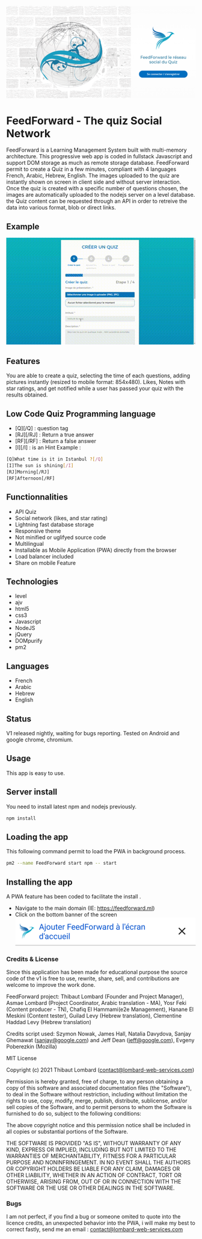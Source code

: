 ![image](https://github.com/Lombard-Web-Services/FeedForward/raw/master/demo/ff-index.png)
# FeedForward - The quiz Social Network
FeedForward is a Learning Management System built with multi-memory architecture. This progressive web app is coded in fullstack Javascript and support DOM storage as much as remote storage database. FeedForward permit to create a Quiz in a few minutes, compliant with 4 languages French, Arabic, Hebrew, English. The images uploaded to the quiz are instantly shown on screen in client side and without server interaction. Once the quiz is created with a specific number of questions chosen, the images are automatically uploaded to the nodejs server on a level database. the Quiz content can be requested through an API in order to retreive the data into various format, blob or direct links.   

## Example
![image](https://github.com/Lombard-Web-Services/FeedForward/raw/master/demo/quiz.gif)

## Features
You are able to create a quiz, selecting the time of each questions, adding pictures instantly (resized to mobile format: 854x480). Likes, Notes with star ratings, and get notified while a user has passed your quiz with the results obtained.

## Low Code Quiz Programming language
* [Q][/Q] : question tag 
* [RJ][/RJ] : Return a true answer 
* [RF][/RF] : Return a false answer 
* [I][/I] : is an Hint 
Example :
```sh
[Q]What time is it in Istanbul ?[/Q]
[I]The sun is shining[/I]
[RJ]Morning[/RJ]
[RF]Afternoon[/RF]
```

## Functionnalities
* API Quiz
* Social network (likes, and star rating)
* Lightning fast database storage
* Responsive theme 
* Not minified or uglifyed source code
* Multilingual
* Installable as Mobile Application (PWA) directly from the browser 
* Load balancer included
* Share on mobile Feature

## Technologies
* level
* ajv 
* html5
* css3
* Javascript
* NodeJS
* jQuery
* DOMpurify
* pm2

## Languages
* French
* Arabic
* Hebrew
* English

## Status
V1 released nightly, waiting for bugs reporting.
Tested on Android and google chrome, chromium.

## Usage
This app is easy to use.

## Server install
You need to install latest npm and nodejs previously.
```sh
npm install
```

## Loading the app
This following command permit to load the PWA in background process.
```sh
pm2 --name FeedForward start npm -- start
```

## Installing the app
A PWA feature has been coded to facilitate the install .
* Navigate to the main domain (IE: https://feedforward.ml)
* Click on the bottom banner of the screen
![image](https://github.com/Lombard-Web-Services/FeedForward/raw/master/demo/ff-a2hs-pwa-ribbon.png)


### Credits & License
Since this application has been made for educational purpose the source code of the v1 is free to use, rewrite, share, sell, and contributions are welcome to improve the work done.

FeedForward project: Thibaut Lombard (Founder and Project Manager), Asmae Lombard (Project Coordinator,  Arabic translation - MA), Yosr Feki (Content producer - TN), Chafiq El Hammami(e2e Management), Hanane El Meskini (Content tester),  Guilad Levy (Hebrew translation), Clementine Haddad Levy (Hebrew translation)

Credits script used: Szymon Nowak, James Hall, Natalia Davydova, Sanjay Ghemawat (sanjay@google.com) and Jeff Dean (jeff@google.com), Evgeny Poberezkin (Mozilla)

MIT License

Copyright (c) 2021 Thibaut Lombard (contact@lombard-web-services.com)

Permission is hereby granted, free of charge, to any person obtaining a copy
of this software and associated documentation files (the "Software"), to deal
in the Software without restriction, including without limitation the rights
to use, copy, modify, merge, publish, distribute, sublicense, and/or sell
copies of the Software, and to permit persons to whom the Software is
furnished to do so, subject to the following conditions:

The above copyright notice and this permission notice shall be included in all
copies or substantial portions of the Software.

THE SOFTWARE IS PROVIDED "AS IS", WITHOUT WARRANTY OF ANY KIND, EXPRESS OR
IMPLIED, INCLUDING BUT NOT LIMITED TO THE WARRANTIES OF MERCHANTABILITY,
FITNESS FOR A PARTICULAR PURPOSE AND NONINFRINGEMENT. IN NO EVENT SHALL THE
AUTHORS OR COPYRIGHT HOLDERS BE LIABLE FOR ANY CLAIM, DAMAGES OR OTHER
LIABILITY, WHETHER IN AN ACTION OF CONTRACT, TORT OR OTHERWISE, ARISING FROM,
OUT OF OR IN CONNECTION WITH THE SOFTWARE OR THE USE OR OTHER DEALINGS IN THE
SOFTWARE.

### Bugs
I am not perfect, if you find a bug or someone omited to quote into the licence credits, an unexpected behavior into the PWA, i will make my best to correct fastly, send me an email : 
contact@lombard-web-services.com
